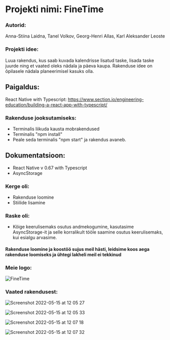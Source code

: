 # Projekti nimi: FineTime

### Autorid: 
Anna-Stiina Laidna, Tanel Volkov, Georg-Henri Allas, Karl Aleksander Leoste

### Projekti idee:
Luua rakendus, kus saab kuvada kalendrisse lisatud taske, lisada taske juurde ning et vaated oleks nädala ja päeva kaupa. Rakenduse idee on õpilasele nädala planeerimisel kasuks olla.

## Paigaldus:
React Native with Typescript: https://www.section.io/engineering-education/building-a-react-app-with-typescript/

### Rakenduse jooksutamiseks:
* Terminalis liikuda kausta mobrakendused
* Terminalis "npm install"
* Peale seda terminalis "npm start" ja rakendus avaneb.

## Dokumentatsioon:
* React Native v 0.67 with Typescript
* AsyncStorage

### Kerge oli:
* Rakenduse loomine
* Stiilide lisamine

### Raske oli:
* Kõige keerulisemaks osutus andmekogumine, kasutasime AsyncStorage-it ja selle korralikult tööle saamine osutus keerulisemaks, kui esialgu arvasime.

#### Rakenduse loomine ja koostöö sujus meil hästi, leidsime koos aega rakenduse loomiseks ja ühtegi lakheli meil ei tekkinud

### Meie logo:
![FineTime](https://user-images.githubusercontent.com/70900256/168465291-251217b2-abe8-49d3-974c-9e6403f8da14.png)

### Vaated rakendusest:
![Screenshot 2022-05-15 at 12 05 27](https://user-images.githubusercontent.com/70900256/168465443-ecd72f50-a8ba-4be3-b6d8-7770dde7c47c.png)

![Screenshot 2022-05-15 at 12 05 33](https://user-images.githubusercontent.com/70900256/168465467-36738906-5cb2-4623-8d85-2fcb87e14257.png)

![Screenshot 2022-05-15 at 12 07 18](https://user-images.githubusercontent.com/70900256/168465477-27333ab3-be30-490c-b79a-5e273432f9ba.png)

![Screenshot 2022-05-15 at 12 07 32](https://user-images.githubusercontent.com/70900256/168465482-126127b0-431c-4c1b-85f3-27a19bec27a6.png)
